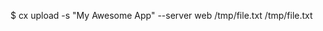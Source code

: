 <!-- post: upload_example -->


$ cx upload -s "My Awesome App" --server web /tmp/file.txt /tmp/file.txt
